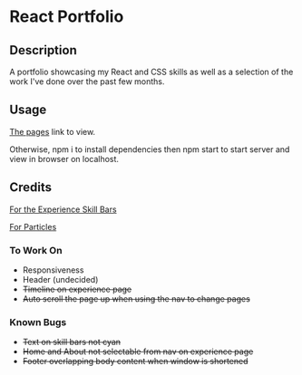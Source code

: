 # React Portfolio

## Description

A portfolio showcasing my React and CSS skills as well as a selection of the work I've done over the past few months.

## Usage

[The pages](https://jthornex.github.io/React-Portfolio/) link to view.

Otherwise, npm i to install dependencies then npm start to start server and view in browser on localhost.

## Credits

[For the Experience Skill Bars](https://www.npmjs.com/package/react-skills)

[For Particles](https://github.com/matteobruni/tsparticles)

### To Work On

- Responsiveness
- Header (undecided)
- ~~Timeline on experience page~~
- ~~Auto scroll the page up when using the nav to change pages~~

### Known Bugs

- ~~Text on skill bars not cyan~~
- ~~Home and About not selectable from nav on experience page~~
- ~~Footer overlapping body content when window is shortened~~